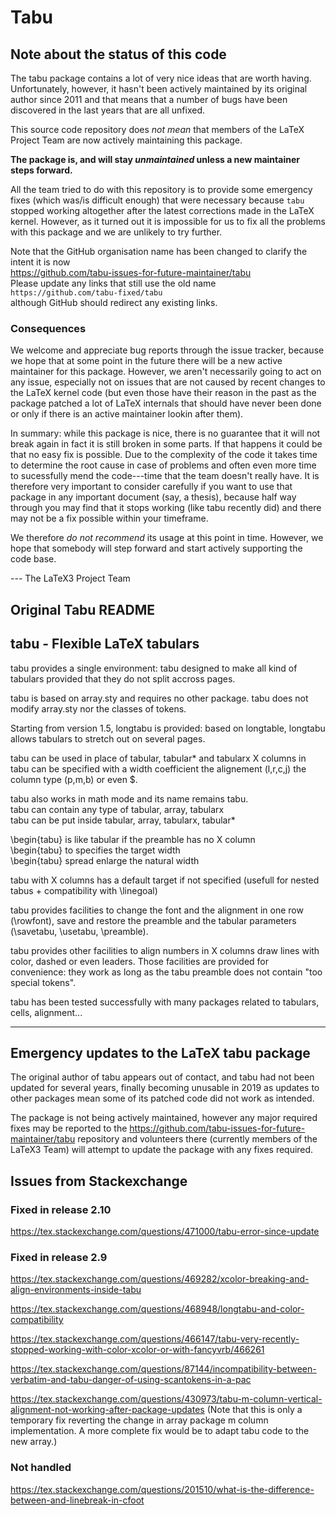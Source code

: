 # Tabu

## Note about the status of this code

The tabu package contains a lot of very nice ideas that are worth
having. Unfortunately, however, it hasn't been actively maintained
by its original author since 2011 and that means that a number of bugs
have been discovered in the last years that are all unfixed.

This source code repository does *not mean* that members of the
LaTeX Project Team are now actively maintaining this package.

**The package is, and will stay *unmaintained* unless a new maintainer steps forward.**

All the team tried to do with this repository is to provide some
emergency fixes (which was/is difficult enough) that were necessary
because `tabu` stopped working altogether after the latest corrections
made in the LaTeX kernel.  However, as it turned out it is impossible
for us to fix all the problems with this package and we are unlikely to
try further.

Note that the GitHub organisation name has been changed to clarify the intent
it is now  
https://github.com/tabu-issues-for-future-maintainer/tabu  
Please update any links that still use the old name  
`https://github.com/tabu-fixed/tabu`  
although GitHub should redirect any existing links.


### Consequences

We welcome and appreciate bug reports through the issue tracker,
because we hope that at some point in the future there will be a new
active maintainer for this package. However, we aren't necessarily
going to act on any issue, especially not on issues that are not
caused by recent changes to the LaTeX kernel code (but even those have
their reason in the past as the package patched a lot of LaTeX
internals that should have never been done or only if there is an
active maintainer lookin after them).

In summary: while this package is nice, there is no guarantee that it
will not break again in fact it is still broken in some parts. If that
happens it could be that no easy fix is possible. Due to the
complexity of the code it takes time to determine the root cause in
case of problems and often even more time to sucessfully mend the
code---time that the team doesn't really have. It is therefore very
important to consider carefully if you want to use that package in any
important document (say, a thesis), because half way through you may
find that it stops working (like tabu recently did) and there may not
be a fix possible within your timeframe.

We therefore *do not recommend* its usage at this point in
time. However, we hope that somebody will step forward and start
actively supporting the code base.

 --- The LaTeX3 Project Team



## Original Tabu README


##            tabu - Flexible LaTeX tabulars


tabu provides a single environment:          tabu
designed to make all kind of tabulars provided that they do
not split accross pages.

tabu is based on array.sty and requires no other package.
tabu does not modify array.sty nor the classes of tokens.

Starting from version 1.5, longtabu is provided: based on
longtable, longtabu allows tabulars to stretch out on
several pages.

tabu can be used in place of tabular, tabular* and tabularx
X columns in tabu can be specified with a width coefficient
the alignement (l,r,c,j) the column type (p,m,b) or even $.

tabu also works in math mode and its name remains tabu.  
tabu can contain any type of tabular, array, tabularx  
tabu can be put inside tabular, array, tabularx, tabular*

\begin{tabu} is like tabular if the preamble has no X column  
\begin{tabu} to <dimen>      specifies the target width  
\begin{tabu} spread <dimen>  enlarge the natural width

tabu with X columns has a default target if not specified
(usefull for nested tabus + compatibility with \linegoal)

tabu provides facilities to change the font and the alignment
in one row (\rowfont), save and restore the preamble and the
tabular parameters (\savetabu, \usetabu, \preamble).

tabu provides other facilities to align numbers in X columns
draw lines with color, dashed or even leaders. Those facilities
are provided for convenience: they work as long as the tabu
preamble does not contain "too special tokens".

tabu has been tested successfully with many packages related
to tabulars, cells, alignment...

- - - -

## Emergency updates to the LaTeX tabu package

The original author of tabu appears out of contact, and tabu had not
been updated for several years, finally becoming unusable in 2019 as
updates to other packages mean some of its patched code did not work
as intended.

The package is not being actively maintained, however any major required
fixes may be reported to the https://github.com/tabu-issues-for-future-maintainer/tabu repository
and volunteers there (currently members of the LaTeX3 Team) will attempt
to update the package with any fixes required.




## Issues from Stackexchange

### Fixed in release 2.10

https://tex.stackexchange.com/questions/471000/tabu-error-since-update

### Fixed in release 2.9

https://tex.stackexchange.com/questions/469282/xcolor-breaking-and-align-environments-inside-tabu

https://tex.stackexchange.com/questions/468948/longtabu-and-color-compatibility

https://tex.stackexchange.com/questions/466147/tabu-very-recently-stopped-working-with-color-xcolor-or-with-fancyvrb/466261

https://tex.stackexchange.com/questions/87144/incompatibility-between-verbatim-and-tabu-danger-of-using-scantokens-in-a-pac

https://tex.stackexchange.com/questions/430973/tabu-m-column-vertical-alignment-not-working-after-package-updates
(Note that this is only a temporary fix reverting the change in array package m column implementation.
A more complete fix would be to adapt tabu code to the new array.)


### Not handled

https://tex.stackexchange.com/questions/201510/what-is-the-difference-between-and-linebreak-in-cfoot

